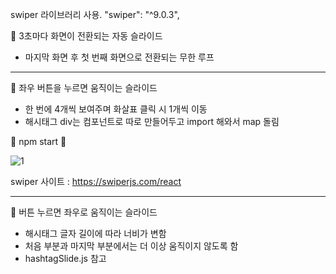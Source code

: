 swiper 라이브러리 사용.
"swiper": "^9.0.3",


🎈 3초마다 화면이 전환되는 자동 슬라이드
  - 마지막 화면 후 첫 번째 화면으로 전환되는 무한 루프

--------------------------------------------------------------------

🎈 좌우 버튼을 누르면 움직이는 슬라이드
  - 한 번에 4개씩 보여주며 화살표 클릭 시 1개씩 이동
  - 해시태그 div는 컴포넌트로 따로 만들어두고 import 해와서 map 돌림
   
   🎡 npm start 🎡
   
   ![1](https://user-images.githubusercontent.com/105581499/218750989-b3ba7c55-86a0-484b-8245-b73424ec5e78.png)

   
swiper 사이트 : https://swiperjs.com/react

--------------------------------------------------------------------

🎈 버튼 누르면 좌우로 움직이는 슬라이드
   - 해시태그 글자 길이에 따라 너비가 변함
   - 처음 부분과 마지막 부분에서는 더 이상 움직이지 않도록 함
   - hashtagSlide.js 참고

